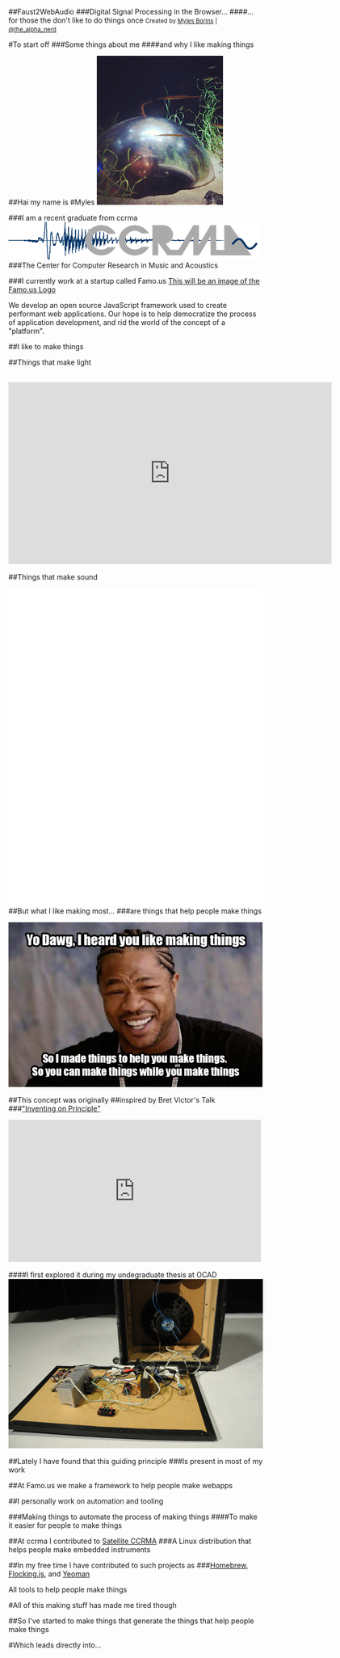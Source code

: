 ##Faust2WebAudio
###Digital Signal Processing in the Browser...
####... for those the don't like to do things once
<small>Created by [Myles Borins](http://thealphanerd.io) | [@the\_alpha\_nerd](http://twitter.com/the_alpha_nerd)</small>



#To start off
###Some things about me
####and why I like making things


##Hai my name is
#Myles
![Me!](/img/me.jpg)


###I am a recent graduate from ccrma
[![ccrma](/img/karma_logo.png)](http://ccrma.stanford.edu)
###The Center for Computer Research in Music and Acoustics


###I currently work at a startup called Famo.us
[This will be an image of the Famo.us Logo](http://famo.us)

We develop an open source JavaScript framework used to create performant web applications.  Our hope is to help democratize the process of application development, and rid the world of the concept of a "platform".



##I like to make things


##Things that make light
<br><br>
<object width="640" height="360">
  <param name="movie" value="https://www.youtube.com/v/X96E2jjCfC8?version=3"></param>
  <param name="allowFullScreen" value="true"></param>
  <param name="allowScriptAccess" value="always"></param>
  <embed src="https://www.youtube.com/v/X96E2jjCfC8?version=3" type="application/x-shockwave-flash" allowfullscreen="true" allowScriptAccess="always" width="640" height="360"></embed>
</object>


##Things that make sound
<div style="position:relative;">
  <iframe width="420" height="315" src="//www.youtube.com/embed/u3D-_zyEuqQ?rel=0" frameborder="0" style="display:inline;float:left;position:relative;width:50%;"></iframe>
  <iframe width="560" height="315" src="//www.youtube.com/embed/zPLQWOXJOk8?rel=0" frameborder="0" style="display:inline;float:left;position:relative;width:50%;"></iframe>
</div>
<div style="position:relative;">
  <iframe width="420" height="315" src="//www.youtube.com/embed/s_TMLuIkXZs?rel=0" frameborder="0" style="display:inline;float:left;position:relative;width:50%;"></iframe>
  <iframe width="420" height="315" src="//www.youtube.com/embed/4CiZuYR5a2o?rel=0" frameborder="0" style="display:inline;float:left;position:relative;width:50%;"></iframe>
</div>


##But what I like making most...
###are things that help people make things



![yodawg](/img/yodawg.png)



##This concept was originally 
##inspired by Bret Victor's Talk
###["Inventing on Principle"](http://vimeo.com/36579366)
<iframe src="http://player.vimeo.com/video/36579366" width="500" height="281" frameborder="0" webkitAllowFullScreen mozallowfullscreen allowFullScreen></iframe>


####I first explored it during my undegraduate thesis at OCAD
[![speaker-bot](/img/speaker-bot.jpg)](http://www.speaker-bot.com)



##Lately I have found that this guiding principle
###Is present in most of my work


##At Famo.us we make a framework to help people make webapps


##I personally work on automation and tooling


###Making things to automate the process of making things
####To make it easier for people to make things


##At ccrma I contributed to [Satellite CCRMA](https://ccrma.stanford.edu/~eberdahl/Satellite/)
###A Linux distribution that helps people make embedded instruments


##In my free time I have contributed to such projects as
###[Homebrew](http://brew.sh), [Flocking.js](http://flockingjs.org), and [Yeoman](http://yeoman.io)

All tools to help people make things



#All of this making stuff has made me tired though


##So I've started to make things that generate the things that help people make things


#Which leads directly into...